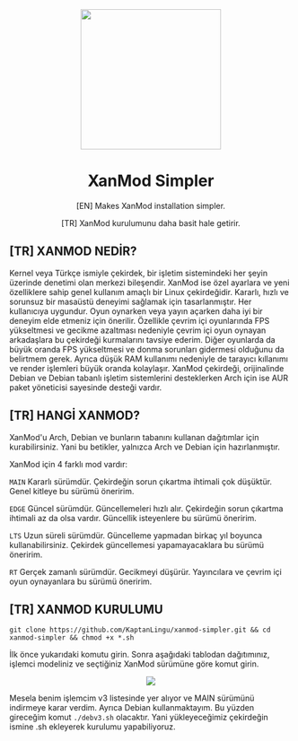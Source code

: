<div align="center">
  <img src="https://xanmod.org/index_files/xmk.png" width="250">
  <h1 align="center">XanMod Simpler</h1>
  <p align="center">[EN] Makes XanMod installation simpler.</p>
  <p align="center">[TR] XanMod kurulumunu daha basit hale getirir.</p>
</div>

## [TR] XANMOD NEDİR?
Kernel veya Türkçe ismiyle çekirdek, bir işletim sistemindeki her şeyin üzerinde denetimi olan merkezi bileşendir. XanMod ise özel ayarlara ve yeni özelliklere sahip genel kullanım amaçlı bir Linux çekirdeğidir. Kararlı, hızlı ve sorunsuz bir masaüstü deneyimi sağlamak için tasarlanmıştır. Her kullanıcıya uygundur. Oyun oynarken veya yayın açarken daha iyi bir deneyim elde etmeniz için önerilir. Özellikle çevrim içi oyunlarında FPS yükseltmesi ve gecikme azaltması nedeniyle çevrim içi oyun oynayan arkadaşlara bu çekirdeği kurmalarını tavsiye ederim. Diğer oyunlarda da büyük oranda FPS yükseltmesi ve donma sorunları gidermesi olduğunu da belirtmem gerek. Ayrıca düşük RAM kullanımı nedeniyle de tarayıcı kıllanımı ve render işlemleri büyük oranda kolaylaşır. XanMod çekirdeği, orijinalinde Debian ve Debian tabanlı işletim sistemlerini desteklerken Arch için ise AUR paket yöneticisi sayesinde desteği vardır.

## [TR] HANGİ XANMOD?
XanMod'u Arch, Debian ve bunların tabanını kullanan dağıtımlar için kurabilirsiniz. Yani bu betikler, yalnızca Arch ve Debian için hazırlanmıştır.

XanMod için 4 farklı mod vardır:

`MAIN`  Kararlı sürümdür. Çekirdeğin sorun çıkartma ihtimali çok düşüktür. Genel kitleye bu sürümü öneririm.

`EDGE`  Güncel sürümdür. Güncellemeleri hızlı alır. Çekirdeğin sorun çıkartma ihtimali az da olsa vardır. Güncellik isteyenlere bu sürümü öneririm.

`LTS`  Uzun süreli sürümdür. Güncelleme yapmadan birkaç yıl boyunca kullanabilirsiniz. Çekirdek güncellemesi yapamayacaklara bu sürümü öneririm.

`RT`  Gerçek zamanlı sürümdür. Gecikmeyi düşürür. Yayıncılara ve çevrim içi oyun oynayanlara bu sürümü öneririm.

## [TR] XANMOD KURULUMU

```
git clone https://github.com/KaptanLingu/xanmod-simpler.git && cd xanmod-simpler && chmod +x *.sh
```
İlk önce yukarıdaki komutu girin. Sonra aşağıdaki tablodan dağıtımınız, işlemci modeliniz ve seçtiğiniz XanMod sürümüne göre komut girin.

<div align="center">
  <img src="https://i.hizliresim.com/6y94jme.png">
</div>

Mesela benim işlemcim v3 listesinde yer alıyor ve  MAIN sürümünü indirmeye karar verdim. Ayrıca Debian kullanmaktayım. Bu yüzden gireceğim komut `./debv3.sh` olacaktır. Yani yükleyeceğimiz çekirdeğin ismine .sh ekleyerek kurulumu yapabiliyoruz.
